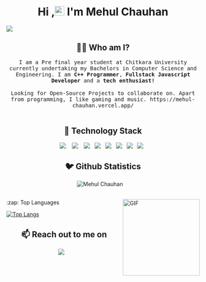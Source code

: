 <h1 align="center">Hi ,<img src="https://media.giphy.com/media/hvRJCLFzcasrR4ia7z/giphy.gif" width="25px"> I'm Mehul Chauhan </h1>
<img src="https://i.imgur.com/iPzrNJI.jpg">

<h2 align="center"> 👨‍💻 Who am I?</h2>
<p align="center">
  <samp>
I am a Pre final year student at Chitkara University currently undertaking my Bachelors in Computer Science and Engineering. 
I am <strong>C++ Programmer</strong>, <strong>Fullstack Javascript Developer</strong> and a <strong>tech enthusiast!</strong> 
  </samp><br><br>
  <samp>
   Looking for Open-Source Projects to collaborate on.  Apart from programming, I like gaming and music.
    https://mehul-chauhan.vercel.app/
   </samp>  
   <br/>
  <br/>
<!--   <samp>
    Currently contributing to [MetaGame](https://github.com/MetaFam/TheGame) and other open source organisations. 
  </samp> -->
<!--   <p align="left" >
 
  <h2 align="center" >Hackathons :- </h2> 
   <samp>
  <ul>
    <li>Won First Position at CIS Hackathon organised by incubateIND and Github 2021<li/>
     My team was amongst Top 6 teams from the total of 1878 registered teams in e-Yantra Fighting COVID-19 Hackathon orgainsed by IIT-Bombay 2021 <br/>
    <li>Awarded Special Mention in IGDTUW Hackathon 2020</li> <br/>
    <li>Participated Solo in BUIDL IT 2021 by Polygon and Won in two Categories :- 2nd at Moralis($3500) and Filecoin Prize Pool($250) among 5000 participants </li>
   <ul/>
   </samp> 
   </p> -->
 
  <p align="center">
<!--     <img src="https://komarev.com/ghpvc/?username=udit-takkar" alt="udit-takkar" />  -->
  </p>          
 
</p>

<h2 align="center"> 🔭 Technology Stack</h2>
<p align="center">
  <img src="https://img.shields.io/badge/node.js%20-%2343853D.svg?&style=for-the-badge&logo=node.js&logoColor=white" />&nbsp;&nbsp;&nbsp;
  <img src="https://img.shields.io/badge/react%20-%2300D9FF.svg?&style=for-the-badge&logo=react&logoColor=white" />&nbsp;&nbsp;&nbsp;
  <img src="https://img.shields.io/badge/django%20-%231572B6.svg?&style=for-the-badge&logo=django&logoColor=white" />&nbsp;&nbsp;
  <img src="https://img.shields.io/badge/docker%20-%231572B6.svg?&style=for-the-badge&logo=docker&logoColor=white" />&nbsp;&nbsp; 
  <img src="https://img.shields.io/badge/javascript%20-%231572B6.svg?&style=for-the-badge&logo=javascript&logoColor=white" />&nbsp;&nbsp;
<!--   <img src="https://img.shields.io/badge/mongodb%20-%231572B6.svg?&style=for-the-badge&logo=mongodb&logoColor=white" />&nbsp;&nbsp; -->
  <img src="https://img.shields.io/badge/mysql%20-%231572B6.svg?&style=for-the-badge&logo=mysql&logoColor=white" />&nbsp;&nbsp;
  <img src="https://img.shields.io/badge/heroku%20-%231572B6.svg?&style=for-the-badge&logo=heroku&logoColor=white" />&nbsp;&nbsp;
  <img src="https://img.shields.io/badge/git%20-%231572B6.svg?&style=for-the-badge&logo=git&logoColor=white" />&nbsp;&nbsp;
 
</p>

<h2 align="center">🐦 Github Statistics </h2>
<p align="center">
<img src="https://github-readme-stats.vercel.app/api?username=Mehul208&layout=compact&hide=html&theme=jolly" alt="Mehul Chauhan" />&nbsp;&nbsp;&nbsp;&nbsp;
</p>

<br/>
 
  <img align="right" alt="GIF" src="https://general.stdcdn.com/animation_500_kkcayqws.gif" width="200" height="200" />
  <summary>:zap: Top Languages </summary>
  
  [![Top Langs](https://github-readme-stats.vercel.app/api/top-langs/?username=Mehul208&layout=compact)](https://github.com/anuraghazra/github-readme-stats)
   <h2 align="center">📫 Reach out to me on</h2>
     
<p align="center">
   <a target="_blank"href="https://www.linkedin.com/in/mc9/"><img src="https://img.shields.io/badge/linkedin-%230077B5.svg?&style=for-the-badge&logo=linkedin&logoColor=white" /></a>&nbsp;&nbsp;&nbsp;&nbsp;
<!-- </a>&nbsp;&nbsp;&nbsp;&nbsp; -->
</p>
